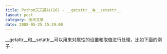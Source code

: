 ```yaml
---
title: Python天天美味(26) - __getattr__与__setattr__
layout: post
category: 技术文章
date: 2008-05-25 15:39:00
---
```


__getattr__和__setattr__可以用来对属性的设置和取值进行处理，比如下面的例子：<span style="color: #fb660a; font-weight: bold;">
</span><span style="color: #ffffff;"></span>

<div class="cnblogs_code"><div><!--

Code highlighting produced by Actipro CodeHighlighter (freeware)
http://www.CodeHighlighter.com/

--><span style="color: #0000ff;">class</span><span style="color: #000000;">&nbsp;Book(object):
&nbsp;&nbsp;&nbsp;&nbsp;</span><span style="color: #0000ff;">def</span><span style="color: #000000;">&nbsp;</span><span style="color: #800080;">__setattr__</span><span style="color: #000000;">(self,&nbsp;name,&nbsp;value):
&nbsp;&nbsp;&nbsp;&nbsp;&nbsp;&nbsp;&nbsp;&nbsp;</span><span style="color: #0000ff;">if</span><span style="color: #000000;">&nbsp;name&nbsp;</span><span style="color: #000000;">==</span><span style="color: #000000;">&nbsp;</span><span style="color: #800000;">'</span><span style="color: #800000;">value</span><span style="color: #800000;">'</span><span style="color: #000000;">:
&nbsp;&nbsp;&nbsp;&nbsp;&nbsp;&nbsp;&nbsp;&nbsp;&nbsp;&nbsp;&nbsp;&nbsp;object.</span><span style="color: #800080;">__setattr__</span><span style="color: #000000;">(self,&nbsp;name,&nbsp;value&nbsp;</span><span style="color: #000000;">-</span><span style="color: #000000;">&nbsp;</span><span style="color: #000000;">100</span><span style="color: #000000;">)
&nbsp;&nbsp;&nbsp;&nbsp;&nbsp;&nbsp;&nbsp;&nbsp;</span><span style="color: #0000ff;">else</span><span style="color: #000000;">:
&nbsp;&nbsp;&nbsp;&nbsp;&nbsp;&nbsp;&nbsp;&nbsp;&nbsp;&nbsp;&nbsp;&nbsp;object.</span><span style="color: #800080;">__setattr__</span><span style="color: #000000;">(self,&nbsp;name,&nbsp;value)
&nbsp;&nbsp;&nbsp;&nbsp;</span><span style="color: #0000ff;">def</span><span style="color: #000000;">&nbsp;</span><span style="color: #800080;">__getattr__</span><span style="color: #000000;">(self,&nbsp;name):
&nbsp;&nbsp;&nbsp;&nbsp;&nbsp;&nbsp;&nbsp;&nbsp;</span><span style="color: #0000ff;">try</span><span style="color: #000000;">:
&nbsp;&nbsp;&nbsp;&nbsp;&nbsp;&nbsp;&nbsp;&nbsp;&nbsp;&nbsp;&nbsp;&nbsp;</span><span style="color: #0000ff;">return</span><span style="color: #000000;">&nbsp;object.</span><span style="color: #800080;">__getattribute__</span><span style="color: #000000;">(name)
&nbsp;&nbsp;&nbsp;&nbsp;&nbsp;&nbsp;&nbsp;&nbsp;</span><span style="color: #0000ff;">except</span><span style="color: #000000;">:
&nbsp;&nbsp;&nbsp;&nbsp;&nbsp;&nbsp;&nbsp;&nbsp;&nbsp;&nbsp;&nbsp;&nbsp;</span><span style="color: #0000ff;">return</span><span style="color: #000000;">&nbsp;name&nbsp;</span><span style="color: #000000;">+</span><span style="color: #000000;">&nbsp;</span><span style="color: #800000;">'</span><span style="color: #800000;">&nbsp;is&nbsp;not&nbsp;found!</span><span style="color: #800000;">'</span><span style="color: #000000;">
&nbsp;&nbsp;&nbsp;&nbsp;</span><span style="color: #0000ff;">def</span><span style="color: #000000;">&nbsp;</span><span style="color: #800080;">__str__</span><span style="color: #000000;">(self):
&nbsp;&nbsp;&nbsp;&nbsp;&nbsp;&nbsp;&nbsp;&nbsp;</span><span style="color: #0000ff;">return</span><span style="color: #000000;">&nbsp;self.name&nbsp;</span><span style="color: #000000;">+</span><span style="color: #000000;">&nbsp;</span><span style="color: #800000;">'</span><span style="color: #800000;">&nbsp;cost&nbsp;:&nbsp;</span><span style="color: #800000;">'</span><span style="color: #000000;">&nbsp;</span><span style="color: #000000;">+</span><span style="color: #000000;">&nbsp;str(self.value)

c&nbsp;</span><span style="color: #000000;">=</span><span style="color: #000000;">&nbsp;Book()
c.name&nbsp;</span><span style="color: #000000;">=</span><span style="color: #000000;">&nbsp;</span><span style="color: #800000;">'</span><span style="color: #800000;">Python</span><span style="color: #800000;">'</span><span style="color: #000000;">
c.value&nbsp;</span><span style="color: #000000;">=</span><span style="color: #000000;">&nbsp;</span><span style="color: #000000;">100</span><span style="color: #000000;">
</span><span style="color: #0000ff;">print</span><span style="color: #000000;">&nbsp;c.name
</span><span style="color: #0000ff;">print</span><span style="color: #000000;">&nbsp;c.value
</span><span style="color: #0000ff;">print</span><span style="color: #000000;">&nbsp;c
</span><span style="color: #0000ff;">print</span><span style="color: #000000;">&nbsp;c.Type</span></div></div>

上面的例子中，在赋值书的value属性时，偷偷的将value减去了１００，呵。输出结果：

Python

0

Python cost : 0

Type is not found!

#### [Python  天天美味系列（总）](http://www.cnblogs.com/coderzh/archive/2008/07/08/pythoncookbook.html)
  
[Python    天天美味(24) - 初始化多维数组](http://www.cnblogs.com/coderzh/archive/2008/05/18/1201993.html) &nbsp;
  
[Python    天天美味(25) - 深入理解yield](http://www.cnblogs.com/coderzh/archive/2008/05/18/1202040.html) &nbsp;
  
[Python    天天美味(26) - __getattr__与__setattr__](http://www.cnblogs.com/coderzh/archive/2008/05/25/1206931.html) &nbsp;
  
[Python    天天美味(27) - 网络编程起步(Socket发送消息)](http://www.cnblogs.com/coderzh/archive/2008/06/07/1215607.html) &nbsp;
  
[Python    天天美味(28) - urlopen](http://www.cnblogs.com/coderzh/archive/2008/06/07/1215657.html)&nbsp;&nbsp; &nbsp;

